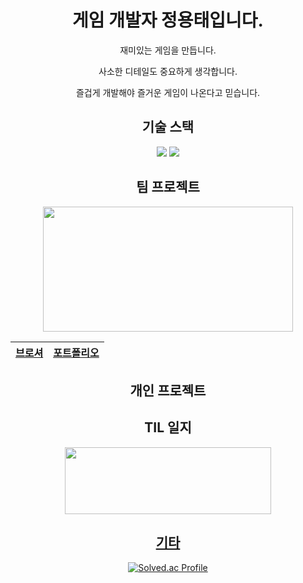 <div align=center>

# 게임 개발자 정용태입니다.

재미있는 게임을 만듭니다.

사소한 디테일도 중요하게 생각합니다.

즐겁게 개발해야 즐거운 게임이 나온다고 믿습니다.

## 기술 스택

<img src="https://img.shields.io/badge/Unity-000000?style=plastic&logo=Unity&logoColor=FFFFFF"/>
<img src="https://img.shields.io/badge/C%23-512BD4?style=plastic&logo=Csharp&logoColor=FFFFFF"/>

## 팀 프로젝트

<img src="https://github.com/YongTaeJ/YongTaeJ/assets/149345676/aec6a5ae-8bb6-46b7-8f39-e3e5eebce893.png" width="400" height="200"/>

|<a href="https://far-diagnostic-40e.notion.site/COUNTRY-HERO-eceec0f4ae5041a28fc7a79ad1f8d83f?pvs=4" target="_blank">브로셔</a>|<a href="https://far-diagnostic-40e.notion.site/4c0bd6c3650b46a0ba2d4c6fe2f79cb4?pvs=4" target="_blank">포트폴리오</a>|
|-|-|

## 개인 프로젝트

## TIL 일지

<a href="https://blog.naver.com/g_o_robot" target="_blank"><img src="https://github.com/YongTaeJ/YongTaeJ/assets/149345676/4d8a9318-f4be-44c7-9b9e-ccb791efddaf.png" width="330" height="107"/>


## 기타

[![Solved.ac Profile](http://mazassumnida.wtf/api/generate_badge?boj=gomdollee)](https://solved.ac/gomdollee)<br/>

</div>
